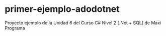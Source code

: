 # primer-ejemplo-adodotnet
Proyecto ejemplo de la Unidad 6 del Curso C# Nivel 2 [.Net + SQL] de Maxi Programa
